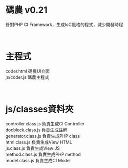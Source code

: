 # 碼農 v0.21
針對PHP CI Framework，生成IoC風格的程式，減少開發時程<br />
<br />
<br />
# 主程式<br />
coder.html  碼農UI介面<br />
js/coder.js 碼農主程式<br />
<br />
<br />
# js/classes資料夾<br />
controller.class.js 負責生成CI Controller<br />
docblock.class.js 負責生成註解<br />
generator.class.js 負責生成PHP class<br />
html.class.js 負責生成View HTML<br />
js.class.js 負責生成View JS<br />
method.class.js 負責生成PHP method<br />
model.class.js 負責生成CI Model<br />
